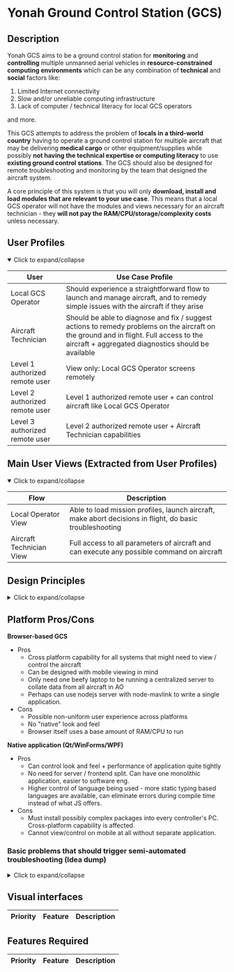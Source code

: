 # Yonah Ground Control Station (GCS)

## Description 

Yonah GCS aims to be a ground control station for **monitoring** and **controlling** multiple unmanned aerial vehicles in **resource-constrained computing environments** which can be any combination of **technical** and **social** factors like:
1. Limited Internet connectivity
2. Slow and/or unreliable computing infrastructure
3. Lack of computer / technical literacy for local GCS operators

and more.

This GCS attempts to address the problem of **locals in a third-world country** having to operate a ground control station for multiple aircraft that may be delivering **medical cargo** or other equipment/supplies while possibly **not having the technical expertise or computing literacy** to use **existing ground control stations**. The GCS should also be designed for remote troubleshooting and monitoring by the team that designed the aircraft system. 

A core principle of this system is that you will only **download, install and load modules that are relevant to your use case**. This means that a local GCS operator will not have the modules and views necessary for an aircraft technician - they **will not pay the RAM/CPU/storage/complexity costs** unless necessary. 

## User Profiles
<details open>

| User | Use Case Profile | 
| ---  | --- |
| Local GCS Operator  | Should experience a straightforward flow to launch and manage aircraft, and to remedy simple issues with the aircraft if they arise |
| Aircraft Technician | Should be able to diagnose and fix / suggest actions to remedy problems on the aircraft on the ground and in flight. Full access to the aircraft + aggregated diagnostics should be available |
| Level 1 authorized remote user | View only: Local GCS Operator screens remotely |
| Level 2 authorized remote user | Level 1 authorized remote user + can control aircraft like Local GCS Operator| 
| Level 3 authorized remote user | Level 2 authorized remote user + Aircraft Technician capabilities |

<summary>
Click to expand/collapse
</summary>
</details>

## Main User Views (Extracted from User Profiles)
<details open>

| Flow | Description | 
| ---  | --- |
| Local Operator View  | Able to load mission profiles, launch aircraft, make abort decisions in flight, do basic troubleshooting |
| Aircraft Technician View | Full access to all parameters of aircraft and can execute any possible command on aircraft |

 <summary>
Click to expand/collapse
</summary>
</details>


## Design Principles

<details>

Based on our initial descriptions:

| Principle | Details | 
| --- | --- |
| All text must be **easily translatable** | We expect many local languages to be used for the same GCS software. Internationalization must be built into the initial design of this software. | 
| The **MSS** (Main Success Scenario*) flow must be extraordinarily **easy to follow** | Many operators are not likely to be computer-literate. The UI/UX design must have a straightforward flow for at least the MSS of the application. |
| There should be a modular system for **progressively increasing complexity/feature access** in the GCS | The most basic UI view and module requirements are for the Local GCS Operator - no more modules will be installed and run than necessary. However, ATs and remote engineers should have a large feature set on their GCSs, enabled by installing more modules and views as necessary. | 
| **Basic troubleshooting** instructions should **automatically appear** and be easy to follow | If the MSS does not occur and the problem is common and simple to address (needs accelerometer or compass calibration / reboot / just wait longer for GPS lock etc) the troubleshooting instructions should be very clearly displayed on the GCS interface. 
| **Advanced troubleshooting** information should be **clearly presented** and instructions on how to escalate the problem should be shown | If a problem is too serious to be dealt with by the operator, troubleshooting information like a set of data to copy and paste to a remote engineer, and instructions on how to do so, should be clearly displayed
| Data from **multiple aircraft** in flight must be clearly displayed (e.g. v2track.com) | As this particular GCS station scales to have multiple aircraft in flight, the GCS should be able to clearly display multiple aircraft on the same map while displaying basic flight information on each of them.
| The **RAM / disk / CPU usage** should be **kept low** | The most likely type of computer to be deployed is a cheap laptop in perhaps the 300 USD range in our case. Resource usage should be kept quite low to respect this. 
| The **network bandwidth** required for this application should be **kept as low as possible** | In rural areas in our use case, the best uplink is a 5 KBps total satellite link. The application should not tax these types of links inordinately, but should be able to scale to higher bandwidth links if installed.


*The Main Success Scenario (MSS) in this case might be: user clicks on destination and weight of cargo, waits for all lights on screen to turn green, then presses "arm and takeoff".
<summary>
Click to expand/collapse
</summary>
</details>

## Platform Pros/Cons
**Browser-based GCS**
- Pros
    - Cross platform capability for all systems that might need to view / control the aircraft   
    - Can be designed with mobile viewing in mind
    - Only need one beefy laptop to be running a centralized server to collate data from all aircraft in AO
    - Perhaps can use nodejs server with node-mavlink to write a single application. 
- Cons
    - Possible non-uniform user experience across platforms
    - No "native" look and feel
    - Browser itself uses a base amount of RAM/CPU to run
    

**Native application (Qt/WinForms/WPF)**
- Pros
    - Can control look and feel + performance of application quite tightly
    - No need for server / frontend split. Can have one monolithic application, easier to software eng.
    - Higher control of language being used - more static typing based languages are available, can eliminate errors during compile time instead of what JS offers. 
- Cons
    - Must install possibly complex packages into every controller's PC. Cross-platform capability is affected.
    - Cannot view/control on mobile at all without separate application. 
### Basic problems that should trigger semi-automated troubleshooting (Idea dump)
<details>

| Problem | Resolution |
| --------- | --------- |
| **Accelerometer re-calibration required** | Run through accelerometer calibration procedure | 
| **Compass re-calibration required** | Run through compass calibration procedure | 
| **Airspeed sensor re-calibration required** | Place hand over airspeed sensor tube and press a calibration button |
| **Battery level insufficient for flight distance** | Change batteries |
| **No GPS detected** | Check if GPS is plugged in | 
| **No GPS lock after 1 minute** | Check GPS settings and where aircraft is placed |
| **Accels/Gyros inconsistent** | Re-calibration accelerometer or restart |
<summary>
Click to expand/collapse
</summary>
</details>

## Visual interfaces
| Priority | Feature | Description |
| -------- | ------- | ----------- |



## Features Required
| Priority | Feature | Description |
| -------- | ------- | ----------- |

